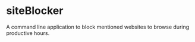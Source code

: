 # siteBlocker
A command line application to block mentioned websites to browse during productive hours.
